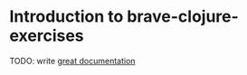 # Introduction to brave-clojure-exercises

TODO: write [great documentation](http://jacobian.org/writing/what-to-write/)
